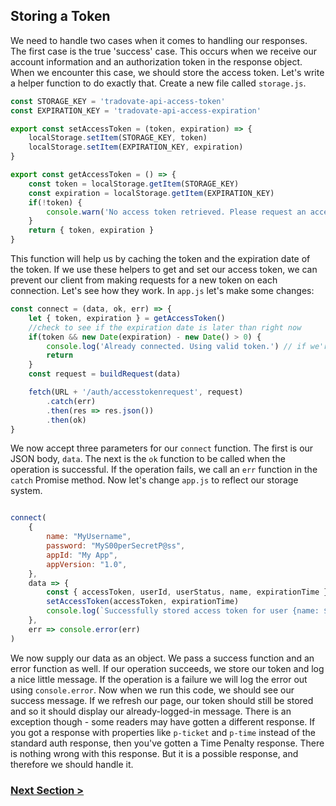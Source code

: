 ## Storing a Token
We need to handle two cases when it comes to handling our responses. The first case is the true 'success' case.
This occurs when we receive our account information and an authorization token in the response object. When we
encounter this case, we should store the access token. Let's write a helper function to do exactly that.
Create a new file called `storage.js`. 

```javascript
const STORAGE_KEY = 'tradovate-api-access-token'
const EXPIRATION_KEY = 'tradovate-api-access-expiration'

export const setAccessToken = (token, expiration) => {
    localStorage.setItem(STORAGE_KEY, token)
    localStorage.setItem(EXPIRATION_KEY, expiration)
}

export const getAccessToken = () => {
    const token = localStorage.getItem(STORAGE_KEY)
    const expiration = localStorage.getItem(EXPIRATION_KEY)
    if(!token) {
        console.warn('No access token retrieved. Please request an access token.')
    }
    return { token, expiration }
}
```

This function will help us by caching the token and the expiration date of the token. If we use these helpers
to get and set our access token, we can prevent our client from making requests for a new token on each connection.
Let's see how they work. In `app.js` let's make some changes:

```javascript
const connect = (data, ok, err) => {
    let { token, expiration } = getAccessToken()
    //check to see if the expiration date is later than right now
    if(token && new Date(expiration) - new Date() > 0) {
        console.log('Already connected. Using valid token.') // if we're connected we don't need a new token.
        return
    }
    const request = buildRequest(data)

    fetch(URL + '/auth/accesstokenrequest', request)
        .catch(err)
        .then(res => res.json())
        .then(ok)        
}
```

We now accept three parameters for our `connect` function. The first is our JSON body, `data`. The next is the `ok` function
to be called when the operation is successful. If the operation fails, we call an `err` function in the `catch` Promise method.
Now let's change `app.js` to reflect our storage system.

```javascript

connect(
    {
        name: "MyUsername",
        password: "MyS00perSecretP@ss",
        appId: "My App",
        appVersion: "1.0",
    },
    data => {
        const { accessToken, userId, userStatus, name, expirationTime } = data
        setAccessToken(accessToken, expirationTime)
        console.log(`Successfully stored access token for user {name: ${name}, ID: ${userId}, status: ${userStatus}}.`)
    },
    err => console.error(err)
)

```

We now supply our data as an object. We pass a success function and an error function as well. If our operation succeeds,
we store our token and log a nice little message. If the operation is a failure we will log the error out using `console.error`.
Now when we run this code, we should see our success message. If we refresh our page, our token should still be stored and so
it should display our already-logged-in message. There is an exception though - some readers may have gotten a different response.
If you got a response with properties like `p-ticket` and `p-time` instead of the standard auth response, then you've gotten a 
Time Penalty response. There is nothing wrong with this response. But it is a possible response, and therefore we should handle it.

### [Next Section >](https://github.com/tradovate/example-api-js/tree/main/tutorial/Access/EX-3-Time-Penalty)